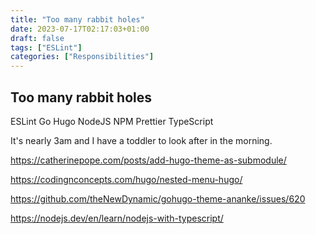 ```yaml
---
title: "Too many rabbit holes"
date: 2023-07-17T02:17:03+01:00
draft: false
tags: ["ESLint"]
categories: ["Responsibilities"]
---
```

## Too many rabbit holes

ESLint
Go
Hugo
NodeJS
NPM
Prettier
TypeScript

It's nearly 3am and I have a toddler to look after in the morning.

https://catherinepope.com/posts/add-hugo-theme-as-submodule/

https://codingnconcepts.com/hugo/nested-menu-hugo/

https://github.com/theNewDynamic/gohugo-theme-ananke/issues/620

https://nodejs.dev/en/learn/nodejs-with-typescript/